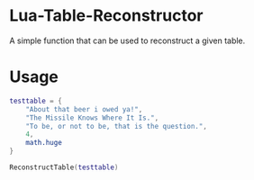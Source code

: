 # Lua-Table-Reconstructor
A simple function that can be used to reconstruct a given table.
# Usage
```lua
testtable = {
    "About that beer i owed ya!",
    "The Missile Knows Where It Is.",
    "To be, or not to be, that is the question.",
    4,
    math.huge
}

ReconstructTable(testtable)
```
